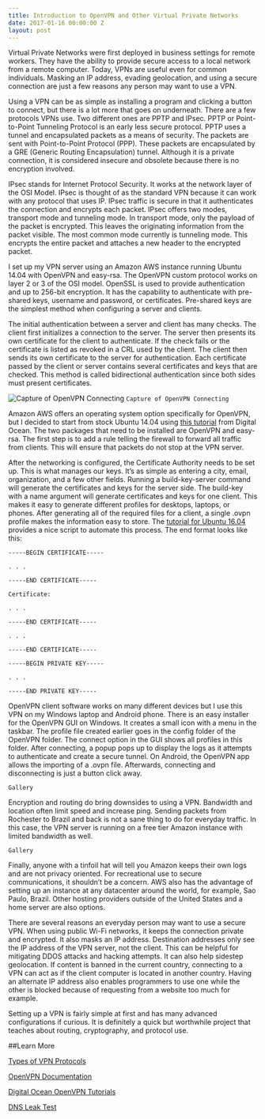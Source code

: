 ```yaml
---
title: Introduction to OpenVPN and Other Virtual Private Networks
date: 2017-01-16 00:00:00 Z
layout: post
---
```


Virtual Private Networks were first deployed in business settings for remote workers. They have the ability to provide secure access to a local network from a remote computer. Today, VPNs are useful even for common individuals. Masking an IP address, evading geolocation, and using a secure connection are just a few reasons any person may want to use a VPN.

Using a VPN can be as simple as installing a program and clicking a button to connect, but there is a lot more that goes on underneath. There are a few protocols VPNs use. Two different ones are PPTP and IPsec. PPTP or Point-to-Point Tunneling Protocol is an early less secure protocol. PPTP uses a tunnel and encapsulated packets as a means of security. The packets are sent with Point-to-Point Protocol (PPP). These packets are encapsulated by a GRE (Generic Routing Encapsulation) tunnel. Although it is a private connection, it is considered insecure and obsolete because there is no encryption involved.

IPsec stands for Internet Protocol Security. It works at the network layer of the OSI Model. IPsec is thought of as the standard VPN because it can work with any protocol that uses IP. IPsec traffic is secure in that it authenticates the connection and encrypts each packet. IPsec offers two modes, transport mode and tunneling mode. In transport mode, only the payload of the packet is encrypted. This leaves the originating information from the packet visible. The most common mode currently is tunneling mode. This encrypts the entire packet and attaches a new header to the encrypted packet.

I set up my VPN server using an Amazon AWS instance running Ubuntu 14.04 with OpenVPN and easy-rsa. The OpenVPN custom protocol works on layer 2 or 3 of the OSI model. OpenSSL is used to provide authentication and up to 256-bit encryption. It has the capability to authenticate with pre-shared keys, username and password, or certificates. Pre-shared keys are the simplest method when configuring a server and clients.

The initial authentication between a server and client has many checks. The client first initializes a connection to the server. The server then presents its own certificate for the client to authenticate. If the check fails or the certificate is listed as revoked in a CRL used by the client. The client then sends its own certificate to the server for authentication. Each certificate passed by the client or server contains several certificates and keys that are checked. This method is called bidirectional authentication since both sides must present certificates.

![Capture of OpenVPN Connecting]({{site.baseurl}}/images/VPN-Intro/wireshark-vpn-connecting.png)
`Capture of OpenVPN Connecting`

Amazon AWS offers an operating system option specifically for OpenVPN, but I decided to start from stock Ubuntu 14.04 using [this tutorial]("https://www.digitalocean.com/community/tutorials/how-to-set-up-an-openvpn-server-on-ubuntu-14-04") from Digital Ocean. The two packages that need to be installed are OpenVPN and easy-rsa. The first step is to add a rule telling the firewall to forward all traffic from clients. This will ensure that packets do not stop at the VPN server.

After the networking is configured, the Certificate Authority needs to be set up. This is what manages our keys. It’s as simple as entering a city, email, organization, and a few other fields. Running a build-key-server command will generate the certificates and keys for the server side. The build-key with a name argument will generate certificates and keys for one client. This makes it easy to generate different profiles for desktops, laptops, or phones. After generating all of the required files for a client, a single .ovpn profile makes the information easy to store. The [tutorial for Ubuntu 16.04]("https://www.digitalocean.com/community/tutorials/how-to-set-up-an-openvpn-server-on-ubuntu-16-04") provides a nice script to automate this process. The end format looks like this:

```
-----BEGIN CERTIFICATE-----

. . .

-----END CERTIFICATE-----

Certificate:

. . .

-----END CERTIFICATE-----

. . .

-----END CERTIFICATE-----

-----BEGIN PRIVATE KEY-----

. . .

-----END PRIVATE KEY-----
```

OpenVPN client software works on many different devices but I use this VPN on my Windows laptop and Android phone. There is an easy installer for the OpenVPN GUI on Windows. It creates a small icon with a menu in the taskbar. The profile file created earlier goes in the config folder of the OpenVPN folder. The connect option in the GUI shows all profiles in this folder. After connecting, a popup pops up to display the logs as it attempts to authenticate and create a secure tunnel. On Android, the OpenVPN app allows the importing of a .ovpn file. Afterwards, connecting and disconnecting is just a button click away.

```
Gallery
```

Encryption and routing do bring downsides to using a VPN. Bandwidth and location often limit speed and increase ping. Sending packets from Rochester to Brazil and back is not a sane thing to do for everyday traffic. In this case, the VPN server is running on a free tier Amazon instance with limited bandwidth as well.

```
Gallery
```

Finally, anyone with a tinfoil hat will tell you Amazon keeps their own logs and are not privacy oriented. For recreational use to secure communications, it shouldn’t be a concern. AWS also has the advantage of setting up an instance at any datacenter around the world, for example, Sao Paulo, Brazil. Other hosting providers outside of the United States and a home server are also options.

There are several reasons an everyday person may want to use a secure VPN. When using public Wi-Fi networks, it keeps the connection private and encrypted. It also masks an IP address. Destination addresses only see the IP address of the VPN server, not the client. This can be helpful for mitigating DDOS attacks and hacking attempts. It can also help sidestep geolocation. If content is banned in the current country, connecting to a VPN can act as if the client computer is located in another country. Having an alternate IP address also enables programmers to use one while the other is blocked because of requesting from a website too much for example.

Setting up a VPN is fairly simple at first and has many advanced configurations if curious. It is definitely a quick but worthwhile project that teaches about routing, cryptography, and protocol use.

##Learn More

[Types of VPN Protocols](https://www.vpnoneclick.com/types-of-vpn-and-types-of-vpn-protocols/)

[OpenVPN Documentation](https://openvpn.net/index.php/access-server/docs.html)

[Digital Ocean OpenVPN Tutorials](https://www.digitalocean.com/community/tutorials?q=OpenVPN)

[DNS Leak Test](https://dnsleaktest.com)
